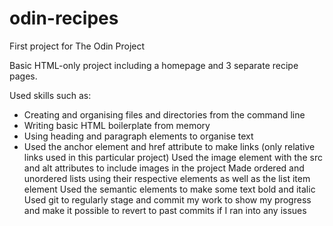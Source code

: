 # odin-recipes
First project for The Odin Project

Basic HTML-only project including a homepage and 3 separate recipe pages.

Used skills such as:
- Creating and organising files and directories from the command line
- Writing basic HTML boilerplate from memory
- Using heading and paragraph elements to organise text
- Used the anchor element and href attribute to make links (only relative links used in this particular project)
Used the image element with the src and alt attributes to include images in the project
Made ordered and unordered lists using their respective elements as well as the list item element
Used the semantic elements to make some text bold and italic
Used git to regularly stage and commit my work to show my progress and make it possible to revert to past commits if I ran into any issues 
